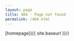 ```yaml
---
layout: page
title: 404 - Page not found
permalink: /404.html
---
```


[homepage]({{ site.baseurl }}/)
